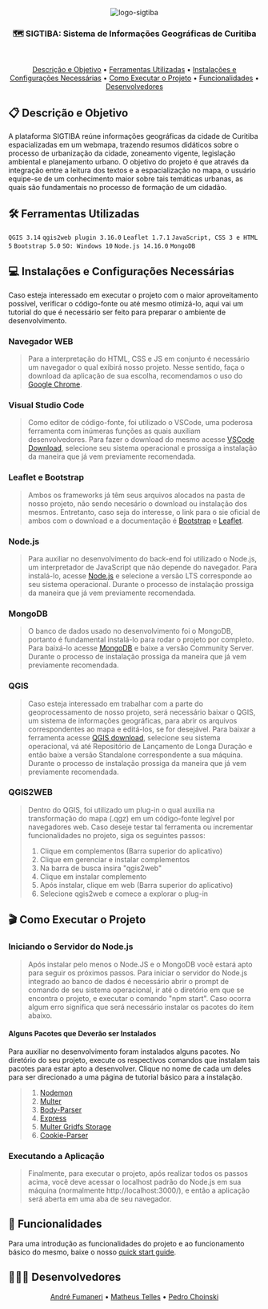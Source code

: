 <p align="center">
  <img src="https://i.ibb.co/vLqdDZb/logo-sigtiba.jpg" alt="logo-sigtiba" border="0">
</p>

<h3 align="center">
  🗺 SIGTIBA: Sistema de Informações Geográficas de Curitiba
</h3>

<br>

<p align="center">
 <a href="#-descrição-e-objetivo">Descrição e Objetivo</a> •
 <a href="#-ferramentas-utilizadas">Ferramentas Utilizadas</a> • 
 <a href="#-instalações-e-configurações-necessárias">Instalações e Configurações Necessárias</a> • 
  <a href="#-como-executar-o-projeto">Como Executar o Projeto</a> • 
 <a href="#-funcionalidades">Funcionalidades</a> • 
 <a href="#-desenvolvedores">Desenvolvedores</a>
</p>

## 📋 Descrição e Objetivo

  A plataforma SIGTIBA reúne informações geográficas da cidade de Curitiba espacializadas em um webmapa, trazendo resumos didáticos sobre o processo de urbanização da cidade, zoneamento vigente, legislação ambiental e planejamento urbano. O objetivo do projeto é que através da integração entre a leitura dos textos e a espacialização no mapa, o usuário equipe-se de um conhecimento maior sobre tais temáticas urbanas, as quais são fundamentais no processo de formação de um cidadão.

## 🛠 Ferramentas Utilizadas
````QGIS 3.14````
````qgis2web plugin 3.16.0````
````Leaflet 1.7.1````
````JavaScript, CSS 3 e HTML 5````
````Bootstrap 5.0````
````SO: Windows 10````
````Node.js 14.16.0````
````MongoDB````

## 💻 Instalações e Configurações Necessárias

Caso esteja interessado em executar o projeto com o maior aproveitamento possível, verificar o código-fonte ou até mesmo otimizá-lo, aqui vai um tutorial do que é necessário ser feito para preparar o ambiente de desenvolvimento. 

### Navegador WEB
> Para a interpretação do HTML, CSS e JS em conjunto é necessário um navegador o qual exibirá nosso projeto. Nesse sentido, faça o download da aplicação de sua escolha, recomendamos o uso do [Google Chrome](https://www.google.com/chrome/).

### Visual Studio Code
> Como editor de código-fonte, foi utilizado o VSCode, uma poderosa ferramenta com inúmeras funções as quais auxiliam desenvolvedores. Para fazer o download do mesmo acesse [VSCode Download](https://code.visualstudio.com/Download), selecione seu sistema operacional e prossiga a instalação da maneira que já vem previamente recomendada. 

### Leaflet e Bootstrap
> Ambos os frameworks já têm seus arquivos alocados na pasta de nosso projeto, não sendo necesário o download ou instalação dos mesmos. Entretanto, caso seja do interesse, o link para o sie oficial de ambos com o download e a documentação é [Bootstrap](https://getbootstrap.com/docs/5.0/getting-started/download/) e [Leaflet](https://leafletjs.com/index.html).

### Node.js
> Para auxiliar no desenvolvimento do back-end foi utilizado o Node.js, um interpretador de JavaScript que não depende do navegador. Para instalá-lo, acesse [Node.js](https://nodejs.org/en/) e selecione a versão LTS corresponde ao seu sistema operacional. Durante o processo de instalação prossiga da maneira que já vem previamente recomendada.

### MongoDB
> O banco de dados usado no desenvolvimento foi o MongoDB, portanto é fundamental instalá-lo para rodar o projeto por completo. Para baixá-lo acesse [MongoDB](https://www.mongodb.com/try/download/community) e baixe a versão Community Server. Durante o processo de instalação prossiga da maneira que já vem previamente recomendada.

### QGIS
> Caso esteja interessado em trabalhar com a parte do geoprocessamento de nosso projeto, será necessário baixar o QGIS, um sistema de informações geográficas, para abrir os arquivos correspondentes ao mapa e editá-los, se for desejável. Para baixar a ferramenta acesse [QGIS download](https://qgis.org/pt_BR/site/forusers/download.html), selecione seu sistema operacional, vá até Repositório de Lançamento de Longa Duração e então baixe a versão Standalone correspondente a sua máquina. Durante o processo de instalação prossiga da maneira que já vem previamente recomendada.

### QGIS2WEB
> Dentro do QGIS, foi utilizado um plug-in o qual auxilia na transformação do mapa (.qgz) em um código-fonte legível por navegadores web. Caso deseje testar tal ferramenta ou incrementar funcionalidades no projeto, siga os seguintes passos:
> 1. Clique em complementos (Barra superior do aplicativo)
> 2. Clique em gerenciar e instalar complementos
> 3. Na barra de busca insira "qgis2web"
> 4. Clique em instalar complemento
> 5. Após instalar, clique em web (Barra superior do aplicativo)
> 6. Selecione qgis2web e comece a explorar o plug-in

## 🎬 Como Executar o Projeto

  ### Iniciando o Servidor do Node.js
  > Após instalar pelo menos o Node.JS e o MongoDB você estará apto para seguir os próximos passos. Para iniciar o servidor do Node.js integrado ao banco de dados é necessário abrir o prompt de comando de seu sistema operacional, ir até o diretório em que se encontra o projeto, e executar o comando "npm start". Caso ocorra algum erro significa que será necessário instalar os pacotes do item abaixo.

  #### Alguns Pacotes que Deverão ser Instalados
  
   Para auxiliar no desenvolvimento foram instalados alguns pacotes. No diretório do seu projeto, execute os respectivos comandos que instalam tais pacotes para estar apto a desenvolver. Clique no nome de cada um deles para ser direcionado a uma página de tutorial básico para a instalação.
  
  > 1. [Nodemon](https://www.npmjs.com/package/nodemon)
  > 2. [Multer](https://www.npmjs.com/package/multer)
  > 3. [Body-Parser](https://www.npmjs.com/package/body-parser)
  > 4. [Express](https://www.npmjs.com/package/express)
  > 5. [Multer Gridfs Storage](https://www.npmjs.com/package/multer-gridfs-storage)
  > 6. [Cookie-Parser](https://www.npmjs.com/package/cookie-parser)

  ### Executando a Aplicação
  > Finalmente, para executar o projeto, após realizar todos os passos acima, você deve acessar o localhost padrão do Node.js em sua máquina (normalmente http://localhost:3000/), e então a aplicação será aberta em uma aba de seu navegador.
  
## 🧠 Funcionalidades 

  Para uma introdução as funcionalidades do projeto e ao funcionamento básico do mesmo, baixe o nosso [quick start guide](https://github.com/PedroChoinski/SIGTIBA/blob/main/documentacao/Quick%20Start%20Guide/QUICK%20START%20GUIDE%20SIGTIBA.doc).

## 👨🏼‍🎓 Desenvolvedores 
<p align="center">
 <a href="https://github.com/andrefumaneri">André Fumaneri</a> •
 <a href="https://github.com/TilTelles">Matheus Telles</a> •
 <a href="https://github.com/pedrochoinski">Pedro Choinski</a> 
</p>


